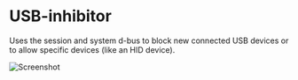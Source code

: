 # USB-inhibitor

Uses the session and system d-bus to block new connected USB devices or to allow
specific devices (like an HID device).

![Screenshot](https://github.com/murarugeorgec/USB-checking/raw/master/Gnome-Shell-Extension/usb-inhibitor_screen.png)
